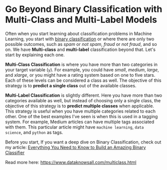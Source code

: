 # Go Beyond Binary Classification with Multi-Class and Multi-Label Models
 
Often when you start learning about classification problems in Machine Learning, you start with [binary classification](https://www.dataknowsall.com/classification.html) or where there are only two possible outcomes, such as *spam* or *not spam*, *fraud* or *not fraud*, and so on. We have **Multi-class** and **multi-label** classification beyond that. Let's start by explaining each one.

**Multi-Class Classification** is where you have more than two categories in your target variable (`y`). For example, you could have *small*, *medium*, *large*, and *xlarge*, or you might have a rating system based on one to five stars. Each of these levels can be considered a class as well. The objective of this strategy is to **predict a single class** out of the available classes.

**Multi-Label Classification** is slightly different. Here you have more than two categories available as well, but instead of choosing only a single class, the objective of this strategy is to **predict multiple classes** when applicable. This strategy is useful when you have multiple categories related to each other. One of the best examples I've seen is when this is used in a tagging system. For example, Medium articles can have multiple tags associated with them. This particular article might have `machine learning`, `data science`, and `python` as tags. 

Before you start, If you want a deep dive on Binary Classification, check out my article: [Everything You Need to Know to Build an Amazing Binary Classifier](https://www.dataknowsall.com/classification.html)

Read more here: https://www.dataknowsall.com/multiclass.html
